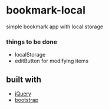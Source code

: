 # bookmark-local
simple bookmark app with local storage

### things to be done
* localStorage
* editButton for modifying items

## built with
* [jQuery](https://jquery.com/)
* [bootstrap](http://getbootstrap.com/)
